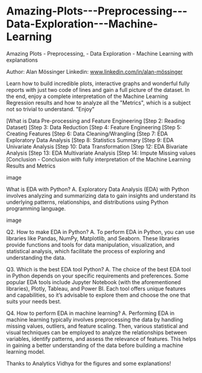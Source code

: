 # Amazing-Plots---Preprocessing---Data-Exploration---Machine-Learning
Amazing Plots - Preprocessing, - Data Exploration - Machine Learning with explanations

Author: Alan Mössinger
Linkedin: www.linkedin.com/in/alan-mössinger

Learn how to build incredible plots, interactive graphs and wonderful fully reports with just two code of lines
and gain a full picture of the dataset. In the end, enjoy a complete interpretation of the Machine Learning Regression results and how to analyze all the "Metrics", which is a subject not so trivial to understand. "Enjoy"

[What is Data Pre-processing and Feature Engineering
[Step 2: Reading Dataset)
[Step 3: Data Reduction
[Step 4: Feature Engineering
[Step 5: Creating Features
[Step 6: Data Cleaning/Wrangling
[Step 7: EDA Exploratory Data Analysis
[Step 8: Statistics Summary
[Step 9: EDA Univariate Analysis
[Step 10: Data Transformation
[Step 12: EDA Bivariate Analysis
[Step 13: EDA Multivariate Analysis
[Step 14: Impute Missing values
[Conclusion - Conclusion with fully interpretation of the Machine Learning Results and Metrics

image

What is EDA with Python?
A. Exploratory Data Analysis (EDA) with Python involves analyzing and summarizing data to gain insights and understand its underlying patterns, relationships, and distributions using Python programming language.

image

Q2. How to make EDA in Python?
A. To perform EDA in Python, you can use libraries like Pandas, NumPy, Matplotlib, and Seaborn. These libraries provide functions and tools for data manipulation, visualization, and statistical analysis, which facilitate the process of exploring and understanding the data.

Q3. Which is the best EDA tool Python?
A. The choice of the best EDA tool in Python depends on your specific requirements and preferences. Some popular EDA tools include Jupyter Notebook (with the aforementioned libraries), Plotly, Tableau, and Power BI. Each tool offers unique features and capabilities, so it’s advisable to explore them and choose the one that suits your needs best.

Q4. How to perform EDA in machine learning?
A. Performing EDA in machine learning typically involves preprocessing the data by handling missing values, outliers, and feature scaling. Then, various statistical and visual techniques can be employed to analyze the relationships between variables, identify patterns, and assess the relevance of features. This helps in gaining a better understanding of the data before building a machine learning model.

Thanks to Analytics Vidhya for the figures and some explanations!
